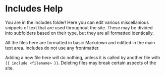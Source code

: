 # Includes Help

You are in the includes folder! Here you can edit various miscellanious snippets of text that are used throughout the site. These may be divided into subfolders based on their type, but they are all formatted identically.

All the files here are formatted in basic Markdown and editted in the main text area. Includes do not use any frontmatter.

Adding a new file here will do nothing, unless it is called by another file with `{{ include <filename> }}`. Deleting files may break certain aspects of the site.
